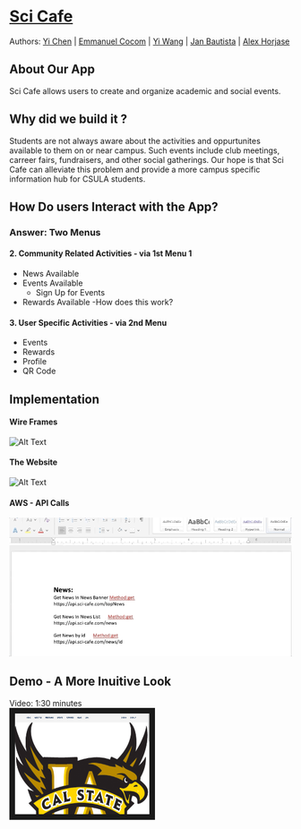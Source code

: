 # [Sci Cafe](https://sci-cafe.com/home)

Authors: [Yi Chen](https://github.com/chenyii426) | [Emmanuel Cocom](https://github.com/emmanuelcodev) | [Yi Wang](https://github.com/superhotdogzz) | [Jan Bautista](https://github.com/janB003) | [Alex Horjase](https://github.com/AHorejsi) 



## About Our App
Sci Cafe allows users to create and organize academic and social events. 


## Why did we build it ?
Students are not always aware about the activities and oppurtunites available to them on or near campus. Such events include club meetings, carreer fairs, fundraisers, and other social gatherings. Our hope is that Sci Cafe can alleviate this problem and provide a more campus specific information hub for CSULA students.

## How Do users Interact with the App?

### Answer: Two Menus 
#### 2. Community Related Activities - via 1st Menu 1
  - News Available
  - Events Available  
    - Sign Up for Events
  - Rewards Available
    -How does this work?

#### 3. User Specific Activities - via 2nd Menu 
  - Events
  - Rewards
  - Profile
  - QR Code


## Implementation

#### Wire Frames


![Alt Text](https://github.com/android-dev-team-11/science-cafe/blob/master/meta_resources/wire_frames.gif)

#### The Website 

![Alt Text](https://github.com/android-dev-team-11/science-cafe/blob/master/meta_resources/website_gif.gif)


#### AWS - API Calls
![Alt Text](https://github.com/android-dev-team-11/science-cafe/blob/master/meta_resources/api_calls_doc.gif)



## Demo - A More Inuitive Look
Video: 1:30 minutes
<br/>
<a href="https://www.youtube.com/watch?v=05iNw6LFs10" target="_blank"><img src="https://github.com/android-dev-team-11/science-cafe/blob/master/meta_resources/Website.png" 
alt="IMAGE ALT TEXT HERE" width="240" height="180" border="10" /></a>
